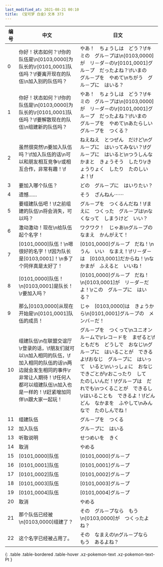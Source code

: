 ```yaml
---
last_modified_at: 2021-08-21 00:10
title: 《宝可梦 白金》文本 373
---
```

| 编号 | 中文 | 日文 |
| ---- | ---- | ---- |
| 0 | 你好！状态如何？\f你的队伍是\n[0103,0000]为队长的\r[0101,0001]队伍吗？\f要离开现在的队伍\n加入别的队伍吗？ | やあ！　ちょうしは　どう？\fキミの　グル－プは\n[0103,0000]が　リ－ダ－の\r[0101,0001]グル－プ　だったよね？\fいまの　グル－プを　やめて\nちがう　グル－プに　はいる？ |
| 1 | 你好！状态如何？\f你的队伍是\n[0103,0000]为队长的\r[0101,0001]队伍吗？\f要解散现在的队伍\n组建新的队伍吗？ | やあ！　ちょうしは　どう？\fキミの　グル－プは\n[0103,0000]が　リ－ダ－の\r[0101,0001]グル－プ　だったよね？\fいまの　グル－プを　やめて\nあたらしい　グル－プを　つくる？ |
| 2 | 虽然很突然\n要加入队伍吗？\f加入队伍的话\n可以和朋友相互竞争\r或相互合作，非常有趣！\f | ねえねえ　とつぜん　だけど\nグル－プに　はいってみない？\fグル－プに　はいると\nつうしんなかまと　きょうそう　したり\rきょうりょく　したり　たのしいよ！\f |
| 3 | 要加入哪个队伍？ | どの　グル－プに　はいりたい？ |
| 4 | 遗憾…… | そう　ざんねん⋯⋯ |
| 5 | 要组建队伍吧！\f之前组建的队伍\n将会消失，可以吗？ | グル－プを　つくるんだね！\fまえに　つくった　グル－プは\nなくなって　しまうけど　いい？ |
| 6 | 激动激动！现在\n给队伍起个名字！ | ワクワク！　じゃあ\nグル－プの　なまえ　かんがえて！ |
| 7 | [0101,0000]队伍！\n嗯很好的名字！\f因为队长是[0103,0001]！\n多了个同伴真是太好了！ | [0101,0000]グル－プ　だね！\nうん　いい　なまえ！\fリ－ダ－は　[0103,0001]だからね！\nなかまが　ふえると　いいね！ |
| 8 | [0101,0000]队伍！\n[0103,0001]是队长！\r要加入吗？ | [0101,0000]グル－プ　だね！\n[0103,0001]が　リ－ダ－だよ！\rこの　グル－プに　はいる？ |
| 9 | 那么[0103,0000]从现在开始是\n[0101,0001]队伍的成员！ | じゃ　[0103,0000]は　きょうから\n[0101,0001]グル－プの　メンバ－だ！ |
| 10 | 组建队伍\n在联盟交谊厅\r登录的话，\f朋友们就可以\n加入相同的队伍，\f加入相同的队伍的话\n两边就会发生相同的事件\r非常让人期待！\f任何人都可以组建队伍\n加入也是一样的！\f赶紧增加同伴\n跟大家一起玩！ | グル－プを　つくって\nユニオン　ル－ムで\rレコ－ドを　まぜると\fともだち　どうしで　おなじ\nグル－プに　はいることが　できるよ\fおなじ　グル－プに　はいって　いると\nいっしょに　おなじ　できごとが\rおこったり　して　たのしいんだ！\fグル－プは　だれでも\nつくることが　できるし\rはいることも　できるよ！\fどんどん　なかまを　ふやして\nみんなで　たのしんでね！ |
| 11 | 组建队伍 | グル－プを　つくる |
| 12 | 加入队伍 | グル－プに　はいる |
| 13 | 听取说明 | せつめいを　きく |
| 14 | 取消 | やめる |
| 15 | [0101,0000]队伍 | [0101,0000]グル－プ |
| 16 | [0101,0001]队伍 | [0101,0001]グル－プ |
| 17 | [0101,0002]队伍 | [0101,0002]グル－プ |
| 18 | [0101,0003]队伍 | [0101,0003]グル－プ |
| 19 | [0101,0004]队伍 | [0101,0004]グル－プ |
| 20 | 取消 | やめる |
| 21 | 那个队伍已经被\n[0103,0000]组建了？ | その　グル－プなら　もう\n[0103,0000]が　つくったよね？ |
| 22 | 这个名字已经被占用了。 | その　なまえの\nグル－プなら　もう　あるよね？ |
{: .table .table-bordered .table-hover .xz-pokemon-text .xz-pokemon-text-Pt }